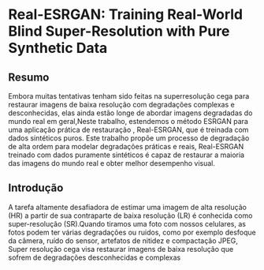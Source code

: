# Real-ESRGAN: Training Real-World Blind Super-Resolution with Pure Synthetic Data
## Resumo
Embora muitas tentativas tenham sido feitas na superresolução cega para restaurar imagens de baixa resolução com degradações complexas e desconhecidas, elas ainda estão longe
de abordar imagens degradadas do mundo real em geral,Neste trabalho, estendemos o método ESRGAN para uma aplicação
prática de restauração , Real-ESRGAN, que é treinada com dados sintéticos puros.  Este trabalho propõe um processo de degradação de alta ordem para modelar degradações práticas e reais, Real-ESRGAN treinado com dados puramente sintéticos é capaz de restaurar a maioria das imagens do mundo real e obter melhor desempenho visual. 
## Introdução
A tarefa altamente desafiadora de estimar uma imagem de alta resolução (HR) a partir de sua contraparte de baixa resolução (LR) é conhecida como super-resolução (SR).Quando tiramos uma foto com nossos celulares, as fotos podem ter várias degradações ou ruidos, como por exemplo desfoque da câmera, ruído do sensor, artefatos de nitidez e compactação JPEG, Super resolução cega visa restaurar imagens de baixa resolução que sofrem de degradações desconhecidas e complexas


